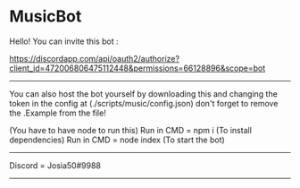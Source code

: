 # MusicBot

Hello! You can invite this bot :

https://discordapp.com/api/oauth2/authorize?client_id=472006806475112448&permissions=66128896&scope=bot

-------------

You can also host the bot yourself by downloading this and changing the token in the config 
at (./scripts/music/config.json) don't forget to remove the .Example from the file!

(You have to have node to run this)
Run in CMD = npm i  (To install dependencies)
Run in CMD = node index (To start the bot)

--------------

Discord = Josia50#9988

--------------

